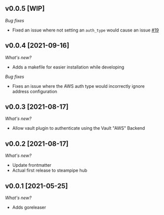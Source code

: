 ## v0.0.5 [WIP]

_Bug fixes_
- Fixed an issue where not setting an `auth_type` would cause an issue [#19](https://github.com/theapsgroup/steampipe-plugin-vault/issues/19)

## v0.0.4 [2021-09-16]

_What's new?_
- Adds a makefile for easier installation while developing

_Bug fixes_
- Fixes an issue where the AWS auth type would incorrectly ignore address configuration

## v0.0.3 [2021-08-17]

_What's new?_

- Allow vault plugin to authenticate using the Vault "AWS" Backend

## v0.0.2 [2021-08-17]

_What's new?_

- Update frontmatter
- Actual first release to steampipe hub

## v0.0.1 [2021-05-25]

_What's new?_

- Adds goreleaser
